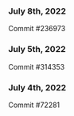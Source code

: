 ### July 8th, 2022

Commit #236973

### July 5th, 2022

Commit #314353


### July 4th, 2022

Commit #72281
